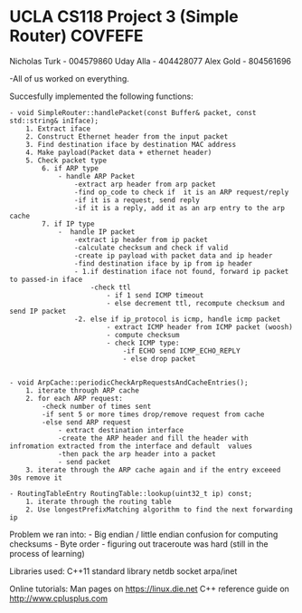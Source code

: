 UCLA CS118 Project 3 (Simple Router) COVFEFE    
====================================

Nicholas Turk - 004579860 
Uday Alla - 404428077 
Alex Gold - 804561696 

-All of us worked on everything. 

Succesfully implemented the following functions:
	
	- void SimpleRouter::handlePacket(const Buffer& packet, const std::string& inIface);
		1. Extract iface 
		2. Construct Ethernet header from the input packet 
		3. Find destination iface by destination MAC address 
		4. Make payload(Packet data + ethernet header)
		5. Check packet type
			6. if ARP type
				- handle ARP Packet
					-extract arp header from arp packet 
					-find op_code to check if  it is an ARP request/reply 
					-if it is a request, send reply
					-if it is a reply, add it as an arp entry to the arp cache
		    7. if IP type 
		    	-  handle IP packet
		    		-extract ip header from ip packet
		    		-calculate checksum and check if valid
		    		-create ip payload with packet data and ip header
		    		-find destination iface by ip from ip header
		    		- 1.if destination iface not found, forward ip packet to passed-in iface
		    			-check ttl
		    				- if 1 send ICMP timeout 
		    				- else decrement ttl, recompute checksum and send IP packet 
		    		-2. else if ip_protocol is icmp, handle icmp packet
		    				- extract ICMP header from ICMP packet (woosh)
		    				- compute checksum 
		    			 	- check ICMP type:
		    			 		-if ECHO send ICMP_ECHO_REPLY
		    			 		- else drop packet


	- void ArpCache::periodicCheckArpRequestsAndCacheEntries(); 
		1. iterate through ARP cache
		2. for each ARP request:
			-check number of times sent 
			-if sent 5 or more times drop/remove request from cache
			-else send ARP request 
				- extract destination interface
				-create the ARP header and fill the header with infromation extracted from the interface and default  values
				-then pack the arp header into a packet
				- send packet
		3. iterate through the ARP cache again and if the entry exceeed 30s remove it 

	- RoutingTableEntry RoutingTable::lookup(uint32_t ip) const;
		1. iterate through the routing table
		2. Use longestPrefixMatching algorithm to find the next forwarding ip 

Problem we ran into:
	- Big endian / little endian confusion for computing checksums
	- Byte order 
	- figuring out traceroute was hard (still in the process of learning)

Libraries used:
	C++11 standard library
	netdb
	socket
	arpa/inet

Online tutorials:
	Man pages on https://linux.die.net
	C++ reference guide on http://www.cplusplus.com 